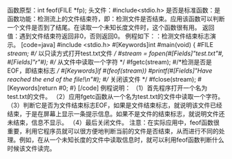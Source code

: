 函数原型：int feof(FILE *fp);
头文件：#include<stdio.h>
是否是标准函数：是
函数功能：检测流上的文件结束符，即：检测文件是否结束。应用该函数可以判断一个文件是否到了结尾。在读取一个未知长度文件时，这个函数很有用。
返回值：遇到文件结束符返回非0，否则返回0。
例程如下：：检测文件结束标志演示。
[code=java]
#include <stdio.h> 
#[Keywords]int #main(void) 
{ 
   #FILE *stream;
   #/* 以只读方式打开test.txt文件 */
   #stream = fopen(#[Fields]"test.txt"#, #[Fields]"r"#);
   #/* 从文件中读取一个字符 */
   #fgetc(stream);
   #/*检测是否是EOF，即结束标志 */
   #[Keywords]if #(feof(stream)) 
      #printf(#[Fields]"Have reached the end of the file!\n"#);
   #/* 关闭该文件 */
   #fclose(stream);
   #[Keywords]return #0; 
#}
[/code]
例程说明：
（1）首先程序打开一个名为test.txt的文件。
（2）应用fgetc函数从一个名为test.txt的文件中读取一个字符。
（3）判断它是否为文件结束标志EOF，如果是文件结束标志，就说明该文件已经结束，于是在屏幕上显示一条提示信息。如果不是文件的结束标志，就说明文件还未结束，信息不显示。
（4）最后关闭文件。
注意：在实际应用中，feof函数很重要，利用它程序员就可以很方便地判断当前的文件是否结束，从而进行不同的处理。例如，在从一个未知长度的文件中读取信息时，就可以利用feof函数判断什么时候该文件读完。